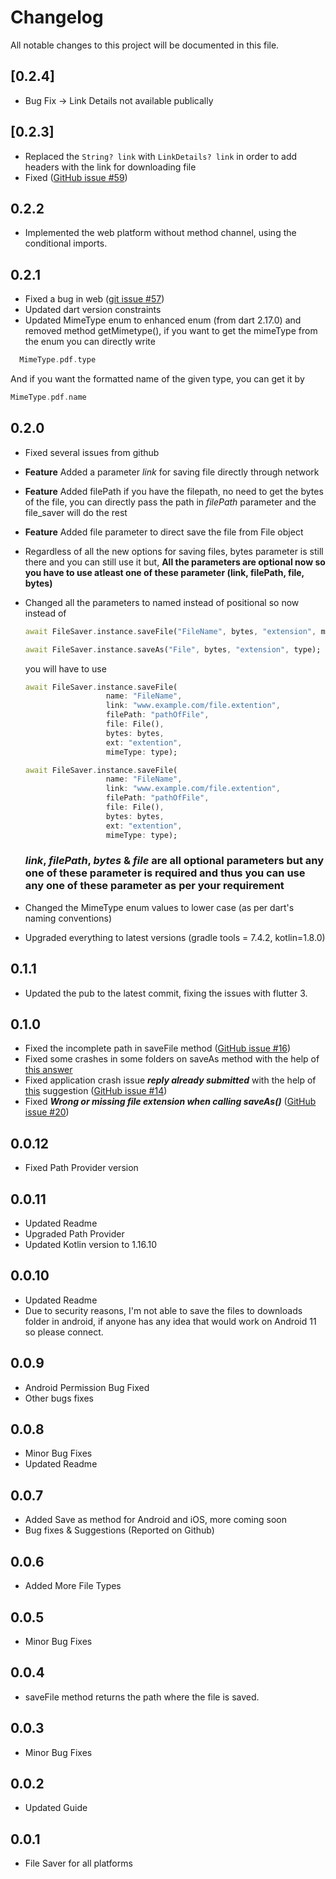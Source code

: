 # Changelog

All notable changes to this project will be documented in this file.

## [0.2.4]
 * Bug Fix -> Link Details not available publically

## [0.2.3]
 * Replaced the ```String? link``` with ```LinkDetails? link``` in order to add headers with the link for downloading file
 * Fixed ([GitHub issue #59](https://github.com/incrediblezayed/file_saver/issues/59))

## 0.2.2
 * Implemented the web platform without method channel, using the conditional imports.

## 0.2.1
 * Fixed a bug in web ([git issue #57]("https://github.com/incrediblezayed/file_saver/issues/57))
 * Updated dart version constraints
 * Updated MimeType enum to enhanced enum (from dart 2.17.0) and removed method getMimetype(), if you want to get the mimeType from the enum you can directly write
  ```dart
    MimeType.pdf.type
  ```
  And if you want the formatted name of the given type, you can get it by
  ```dart
  MimeType.pdf.name
```



## 0.2.0
 * Fixed several issues from github
 * **Feature** Added a parameter _link_ for saving file directly through network
 * **Feature** Added filePath if you have the filepath, no need to get the bytes of the file, you can directly pass the path in _filePath_ parameter and the file_saver will do the rest
 * **Feature** Added file parameter to direct save the file from File object
 * Regardless of all the new options for saving files, bytes parameter is still there and you can still use it but, **All the parameters are optional now so you have to use atleast one of these parameter (link, filePath, file, bytes)**
 * Changed all the parameters to named instead of positional so now instead of
    ```dart
    await FileSaver.instance.saveFile("FileName", bytes, "extension", mimeType: mimeType);

    await FileSaver.instance.saveAs("File", bytes, "extension", type);
    ```
    you will have to use

    ```dart
    await FileSaver.instance.saveFile(
                      name: "FileName",
                      link: "www.example.com/file.extention", 
                      filePath: "pathOfFile",
                      file: File(),
                      bytes: bytes,
                      ext: "extention",
                      mimeType: type);

    await FileSaver.instance.saveFile(
                      name: "FileName",
                      link: "www.example.com/file.extention", 
                      filePath: "pathOfFile",
                      file: File(),
                      bytes: bytes,
                      ext: "extention",
                      mimeType: type);
    ```
    ### _link_, _filePath_, _bytes_ & _file_ are all optional parameters but any one of these parameter is required and thus you can use any one of these parameter as per your requirement

* Changed the MimeType enum values to lower case (as per dart's naming conventions)
* Upgraded everything to latest versions (gradle tools = 7.4.2, kotlin=1.8.0)


## 0.1.1
 * Updated the pub to the latest commit, fixing the issues with flutter 3.

## 0.1.0
 * Fixed the incomplete path in saveFile method ([GitHub issue #16](https://github.com/incrediblezayed/file_saver/issues/16))
 * Fixed some crashes in some folders on saveAs method with the help of [this answer](https://stackoverflow.com/a/60642994/10787445)
 * Fixed application crash issue **_reply already submitted_** with the help of [this](https://github.com/incrediblezayed/file_saver/issues/14#issuecomment-1040444757) suggestion ([GitHub issue #14](https://github.com/incrediblezayed/file_saver/issues/14))
 * Fixed **_Wrong or missing file extension when calling saveAs()_** ([GitHub issue #20](https://github.com/incrediblezayed/file_saver/issues/20))

## 0.0.12
 * Fixed Path Provider version
## 0.0.11
 * Updated Readme
 * Upgraded Path Provider
 * Updated Kotlin version to 1.16.10

## 0.0.10
 * Updated Readme
 * Due to security reasons, I'm not able to save the files to downloads folder in android, if anyone has any idea that would work on Android 11 so please connect.
## 0.0.9

* Android Permission Bug Fixed
* Other bugs fixes

## 0.0.8

* Minor Bug Fixes
* Updated Readme

## 0.0.7

* Added Save as method for Android and iOS, more coming soon 
* Bug fixes & Suggestions (Reported on Github) 

## 0.0.6

* Added More File Types

## 0.0.5

* Minor Bug Fixes

## 0.0.4

* saveFile method returns the path where the file is saved.

## 0.0.3

* Minor Bug Fixes

## 0.0.2

* Updated Guide

## 0.0.1

* File Saver for all platforms